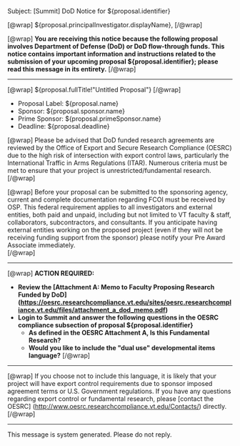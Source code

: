 Subject: [Summit] DoD Notice for ${proposal.identifier}

[@wrap]
${proposal.principalInvestigator.displayName},
[/@wrap]

[@wrap]
**You are receiving this notice because the following proposal involves Department of Defense (DoD) or DoD flow-through funds. This notice contains important information and instructions related to the submission of your upcoming proposal ${proposal.identifier}; please read this message in its entirety.**
[/@wrap]

------------------------------------------------------------------------

[@wrap] ${proposal.fullTitle!"Untitled Proposal"} [/@wrap]

* Proposal Label: 
  ${proposal.name}
* Sponsor:
  ${proposal.sponsor.name} 
* Prime Sponsor:
  ${proposal.primeSponsor.name} 
* Deadline:
  ${proposal.deadline} 

[@wrap]
Please be advised that DoD funded research agreements are reviewed by the Office of Export and Secure Research Compliance (OESRC) due to the high risk of intersection with export control laws, particularly the International Traffic in Arms Regulations (ITAR).  Numerous criteria must be met to ensure that your project is unrestricted/fundamental research.  
[/@wrap]

[@wrap]
Before your proposal can be submitted to the sponsoring agency, current and complete documentation regarding FCOI must be received by OSP. This federal requirement applies to all investigators and external entities, both paid and unpaid, including but not limited to VT faculty & staff, collaborators, subcontractors, and consultants.  If you anticipate having external entities working on the proposed project (even if they will not be receiving funding support from the sponsor) please notify your Pre Award Associate immediately.   
[/@wrap]

------------------------------------------------------------------------

[@wrap]
**ACTION REQUIRED:**  

* **Review the [Attachment A: Memo to Faculty Proposing Research Funded by DoD] (https://oesrc.researchcompliance.vt.edu/sites/oesrc.researchcompliance.vt.edu/files/attachment_a_dod_memo.pdf)**
* **Login to Summit and answer the following questions in the OESRC compliance subsection of proposal ${proposal.identifier}**
    * **As defined in the OESRC Attachment A, Is this Fundamental Research?**
    * **Would you like to include the "dual use" developmental items language?**
[/@wrap]

------------------------------------------------------------------------

[@wrap]
If you choose not to include this language, it is likely that your project will have export control requirements due to sponsor imposed agreement terms or U.S. Government regulations.  If you have any questions regarding export control or fundamental research, please [contact the OESRC] (http://www.oesrc.researchcompliance.vt.edu/Contacts/) directly. 
[/@wrap]

------------------------------------------------------------------------
This message is system generated.
Please do not reply.
